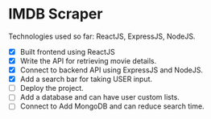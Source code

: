 # IMDB Scraper   

Technologies used so far: ReactJS, ExpressJS, NodeJS.

- [x] Built frontend using ReactJS
- [x] Write the API for retrieving movie details. 
- [x] Connect to backend API using ExpressJS and NodeJS.
- [x] Add a search bar for taking USER input.
- [ ] Deploy the project.
- [ ] Add a database and can have user custom lists.
- [ ] Connect to Add MongoDB and can reduce search time. 
